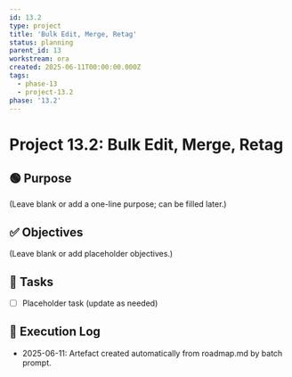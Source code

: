 ```yaml
---
id: 13.2
type: project
title: 'Bulk Edit, Merge, Retag'
status: planning
parent_id: 13
workstream: ora
created: 2025-06-11T00:00:00.000Z
tags:
  - phase-13
  - project-13.2
phase: '13.2'
---
```


# Project 13.2: Bulk Edit, Merge, Retag

## 🟢 Purpose

(Leave blank or add a one-line purpose; can be filled later.)

## ✅ Objectives

(Leave blank or add placeholder objectives.)

## 🔨 Tasks

- [ ] Placeholder task (update as needed)

## 🧾 Execution Log

- 2025-06-11: Artefact created automatically from roadmap.md by batch prompt.
